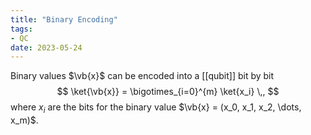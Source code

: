 ```yaml
---
title: "Binary Encoding"
tags:
- QC
date: 2023-05-24
---
```

Binary values $\vb{x}$ can be encoded into a [[qubit]] bit by bit
$$ \ket{\vb{x}} = \bigotimes_{i=0}^{m} \ket{x_i} \,, $$
where $x_i$ are the bits for the binary value $\vb{x} = (x_0, x_1, x_2, \dots, x_m)$. 


